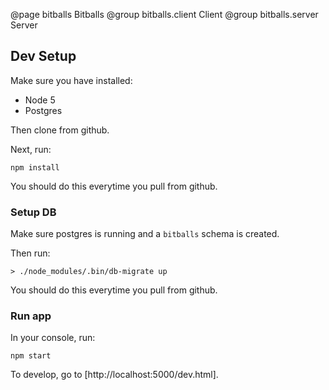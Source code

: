 @page bitballs Bitballs
@group bitballs.client Client
@group bitballs.server Server


## Dev Setup

Make sure you have installed:

- Node 5
- Postgres

Then clone from github.

Next, run: 

```
npm install
```

You should do this everytime you pull from github.




### Setup DB


Make sure postgres is running and a `bitballs` schema is created.

Then run:

```
> ./node_modules/.bin/db-migrate up
```

You should do this everytime you pull from github.


### Run app

In your console, run:

```
npm start
```

To develop, go to [http://localhost:5000/dev.html].

